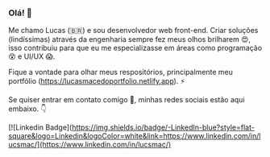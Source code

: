 ### Olá! 🤘

Me chamo Lucas (🇧🇷) e sou desenvolvedor web front-end. Criar soluções (lindíssimas) através da engenharia sempre fez meus olhos brilharem 😍, isso contribuiu para que eu me especializasse em áreas como programação 😵 e UI/UX 😱.

Fique a vontade para olhar meus respositórios, principalmente meu portfólio (https://lucasmacedoportfolio.netlify.app). ⚡

Se quiser entrar em contato comigo 💬, minhas redes sociais estão aqui embaixo. 👇

[![Linkedin Badge](https://img.shields.io/badge/-LinkedIn-blue?style=flat-square&logo=Linkedin&logoColor=white&link=https://www.linkedin.com/in/lucsmac/](https://www.linkedin.com/in/lucsmac/)
